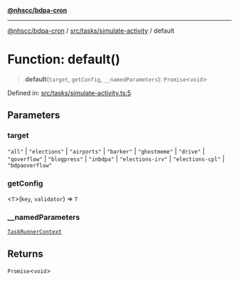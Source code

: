[**@nhscc/bdpa-cron**](../../../../README.md)

***

[@nhscc/bdpa-cron](../../../../README.md) / [src/tasks/simulate-activity](../README.md) / default

# Function: default()

> **default**(`target`, `getConfig`, `__namedParameters`): `Promise`\<`void`\>

Defined in: [src/tasks/simulate-activity.ts:5](https://github.com/nhscc/bdpa-cron/blob/8ad58c8c8508bf539936ccdd28c6f77ce4493fea/src/tasks/simulate-activity.ts#L5)

## Parameters

### target

`"all"` | `"elections"` | `"airports"` | `"barker"` | `"ghostmeme"` | `"drive"` | `"qoverflow"` | `"blogpress"` | `"inbdpa"` | `"elections-irv"` | `"elections-cpl"` | `"bdpaoverflow"`

### getConfig

\<`T`\>(`key`, `validator`) => `T`

### \_\_namedParameters

[`TaskRunnerContext`](../../../util/type-aliases/TaskRunnerContext.md)

## Returns

`Promise`\<`void`\>
